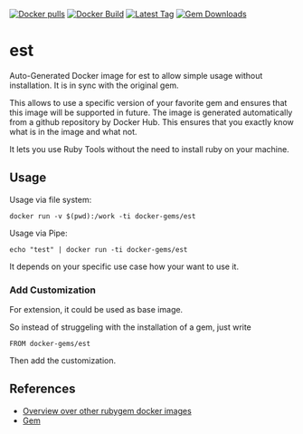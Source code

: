 [![Docker pulls](https://img.shields.io/docker/pulls/rubygem/est.svg)](https://hub.docker.com/r/rubygem/est/)
[![Docker Build](https://img.shields.io/docker/automated/rubygem/est.svg)](https://hub.docker.com/r/rubygem/est/)
[![Latest Tag](https://img.shields.io/github/tag/docker-rubygem/est.svg)](https://hub.docker.com/r/rubygem/est/)
[![Gem Downloads](https://img.shields.io/gem/dt/est.svg)](https://rubygems.org/gems/est/)
# est

Auto-Generated Docker image for est to allow simple usage without installation.
It is in sync with the original gem.

This allows to use a specific version of your favorite gem and ensures that this image will be supported in future.
The image is generated automatically from a github repository by Docker Hub.
This ensures that you exactly know what is in the image and what not.

It lets you use Ruby Tools without the need to install ruby on your machine.

## Usage

Usage via file system:

`docker run -v $(pwd):/work -ti docker-gems/est`

Usage via Pipe:

`echo "test" | docker run -ti docker-gems/est`

It depends on your specific use case how your want to use it.

### Add Customization

For extension, it could be used as base image.

So instead of struggeling with the installation of a gem, just write

`FROM docker-gems/est`

Then add the customization.

## References

 - [Overview over other rubygem docker images](https://github.com/thinkbot/docker-rubygem)
 - [Gem](https://rubygems.org/gems/est/)
